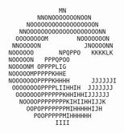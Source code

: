                   MN                
            NNONOOOOOOONOON         
         NOOOOOOOOOOOOOOOOOON       
       NNOOOOOOOOOOOOOOOOOOOONN     
      OOOOOOOOM        NOOOOOOON    
     NNOOOOON            JNOOOONN   
    NOOOOOO       NPQPPO   KKKKLK   
    NOOOOON   PPPQPOO               
    NOOOONM OPPPPLIG                
    NOOOOOMPPPPPKHHE                
    NOOOOOOOPPPPKHHHH      JJJJJJI  
     OOOOOOOOPPPPLIIHHIH  JJJJJJJ   
      OOOOOOOPPPPPPKHHIHHIJJJJJJ    
       NOOOOPPPPPPPPKIHIIHHIJJK     
         OOPOPPPPPPPMIHHHHHIJH      
           POOPPPPPMIHHHHHH         
                 IIII               
